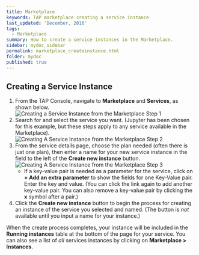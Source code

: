 ```yaml
---
title: Marketplace
keywords: TAP marketplace creating a service instance
last_updated: 'December, 2016'
tags:
  - Marketplace
summary: How to create a service instances in the Marketplace. 
sidebar: mydoc_sidebar
permalink: marketplace_createinstance.html
folder: mydoc
published: true
---
```


## Creating a Service Instance

1. From the TAP Console, navigate to **Marketplace** and **Services**, as shown below. 
![Creating a Service Instance from the Marketplace Step 1](https://github.com/trustedanalytics/platform-wiki-0.8/blob/master/images/CreatingAServiceInstance_v7_1.jpg)
1. Search for and select the service you want. (Jupyter has been chosen for this example, but these steps apply to any service available in the Marketplace). 
![Creating A Service Instance from the Marketplace Step 2](https://github.com/trustedanalytics/platform-wiki-0.8/blob/master/images/CreatingAServiceInstance_v7_2.jpg)
1. From the service details page, choose the plan needed (often there is just one plan), then enter a name for your new service instance in the field to the left of the **Create new instance** button. 
![Creating A Service Instance from the Marketplace Step 3](https://github.com/trustedanalytics/platform-wiki-0.8/blob/master/images/CreatingAServiceInstance_v7_3.jpg)
    - If a key-value pair is needed as a parameter for the service, click on **+ Add an extra parameter** to show the  fields for one Key-Value pair. Enter the key and value. (You can click the link again to add another key-value pair. You can also remove a key-value pair by clicking the **x** symbol after a pair.)  
1. Click the **Create new instance** button to begin the process for creating an instance of the service you selected and named. (The button is *not* available until you input a name for your instance.)  

When the create process completes, your instance will be included in the **Running instances** table at the bottom of the page for your service. You can also see a list of *all* services instances by clicking on **Marketplace > Instances**.  
